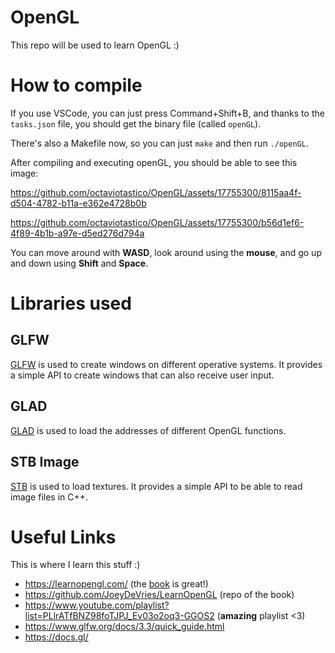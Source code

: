 # OpenGL

This repo will be used to learn OpenGL :)

# How to compile

If you use VSCode, you can just press Command+Shift+B, and thanks to the `tasks.json` file, you should get the binary file (called `openGL`).

There's also a Makefile now, so you can just `make` and then run `./openGL`.

After compiling and executing openGL, you should be able to see this image:

https://github.com/octaviotastico/OpenGL/assets/17755300/8115aa4f-d504-4782-b11a-e362e4728b0b

https://github.com/octaviotastico/OpenGL/assets/17755300/b56d1ef6-4f89-4b1b-a97e-d5ed276d794a

You can move around with **WASD**, look around using the **mouse**, and go up and down using **Shift** and **Space**.

# Libraries used

## GLFW

[GLFW](https://www.glfw.org/) is used to create windows on different operative systems. It provides a simple API to create windows that can also receive user input.

## GLAD

[GLAD](https://glad.dav1d.de/) is used to load the addresses of different OpenGL functions.

## STB Image

[STB](https://github.com/nothings/stb) is used to load textures. It provides a simple API to be able to read image files in C++.


# Useful Links

This is where I learn this stuff :)

- https://learnopengl.com/ (the [book](https://learnopengl.com/book/book_pdf.pdf) is great!)
- https://github.com/JoeyDeVries/LearnOpenGL (repo of the book)
- https://www.youtube.com/playlist?list=PLlrATfBNZ98foTJPJ_Ev03o2oq3-GGOS2 (**amazing** playlist <3)
- https://www.glfw.org/docs/3.3/quick_guide.html
- https://docs.gl/
